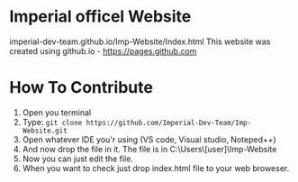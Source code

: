 # Imperial officel Website
imperial-dev-team.github.io/Imp-Website/Index.html
This website was created using github.io - https://pages.github.com

# How To Contribute
1. Open you terminal  
2. Type: `git clone https://github.com/Imperial-Dev-Team/Imp-Website.git`
3. Open whatever IDE you'r using (VS code, Visual studio, Noteped++)
4. And now drop the file in it. The file is in C:\Users\\[user]\Imp-Website
5. Now you can just edit the file.
6. When you want to check just drop index.html file to your web broweser.
